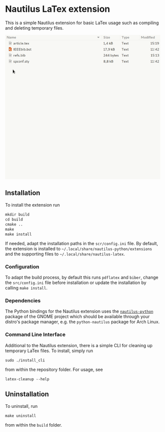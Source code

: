 # Nautilus LaTex extension
This is a simple Nautilus extension for basic LaTex usage such as compiling and deleting temporary files.

![](https://github.com/MaxSchambach/github-binaries/blob/master/nautilus-latex.gif)


## Installation

To install the extension run

    mkdir build
    cd build
    cmake ..
    make
    make install
    
If needed, adapt the installation paths in the `scr/config.ini` file.
By default, the extension is installed to ``~/.local/share/nautilus-python/extensions``
and the supporting files to ``~/.local/share/nautilus-latex``.

### Configuration
To adapt the build process, by default this runs ``pdflatex`` and ``biber``, change the ``src/config.ini`` file before installation or update the installation by calling ``make install``.

### Dependencies
The Python bindings for the Nautilus extension uses the [``nautilus-python``](https://github.com/GNOME/nautilus-python) package of the GNOME project which should be available through your distro's package manager, e.g. the ``python-nautilus`` package for Arch Linux.

### Command Line Interface
Additional to the Nautilus extension, there is a simple CLI for
cleaning up temporary LaTex files. To install, simply run

    sudo ./install_cli
    
from within the repository folder. For usage, see

    latex-cleanup --help


## Uninstallation

To uninstall, run

    make uninstall
   
from within the ``build`` folder.
